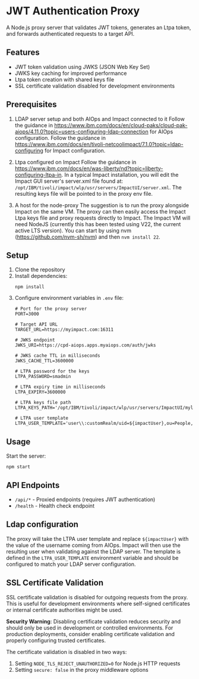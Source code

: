 # JWT Authentication Proxy

A Node.js proxy server that validates JWT tokens, generates an Ltpa token, and forwards authenticated requests to a target API.

## Features

- JWT token validation using JWKS (JSON Web Key Set)
- JWKS key caching for improved performance
- Ltpa token creation with shared keys file
- SSL certificate validation disabled for development environments

## Prerequisites
1) LDAP server setup and both AIOps and Impact connected to it
Follow the guidance in https://www.ibm.com/docs/en/cloud-paks/cloud-pak-aiops/4.11.0?topic=users-configuring-ldap-connection for AIOps configuration.
Follow the guidance in https://www.ibm.com/docs/en/tivoli-netcoolimpact/7.1.0?topic=ldap-configuring for Impact configuration.

2) Ltpa configured on Impact
Follow the guidance in https://www.ibm.com/docs/en/was-liberty/nd?topic=liberty-configuring-ltpa-in. In a typical Impact installation, you will edit the Impact GUI server's server.xml file found at: `/opt/IBM/tivoli/impact/wlp/usr/servers/ImpactUI/server.xml`. The resulting keys file will be pointed to in the proxy env file.

3) A host for the node-proxy
The suggestion is to run the proxy alongside Impact on the same VM. The proxy can then easily access the Impact Ltpa keys file and proxy requests directly to Impact. The Impact VM will need NodeJS (currently this has been tested using V22, the current active LTS version). You can start by using nvm (https://github.com/nvm-sh/nvm) and then `nvm install 22`.

## Setup

1. Clone the repository
2. Install dependencies:
   ```
   npm install
   ```
3. Configure environment variables in `.env` file:
   ```
   # Port for the proxy server
   PORT=3000

   # Target API URL
   TARGET_URL=https://myimpact.com:16311

   # JWKS endpoint
   JWKS_URI=https://cpd-aiops.apps.myaiops.com/auth/jwks

   # JWKS cache TTL in milliseconds
   JWKS_CACHE_TTL=3600000

   # LTPA password for the keys
   LTPA_PASSWORD=smadmin

   # LTPA expiry time in milliseconds
   LTPA_EXPIRY=3600000

   # LTPA keys file path
   LTPA_KEYS_PATH='/opt/IBM/tivoli/impact/wlp/usr/servers/ImpactUI/myltpa.keys'

   # LTPA user template
   LTPA_USER_TEMPLATE='user\\:customRealm/uid=${impactUser},ou=People,dc=ibm,dc=com'
   ```


## Usage

Start the server:

```
npm start
```

## API Endpoints

- `/api/*` - Proxied endpoints (requires JWT authentication)
- `/health` - Health check endpoint

## Ldap configuration
The proxy will take the LTPA user template and replace `${impactUser}` with the value of the username coming from AIOps. Impact will then use the resulting user when validating against the LDAP server. The template is defined in the `LTPA_USER_TEMPLATE` environment variable and should be configured to match your LDAP server configuration.

## SSL Certificate Validation

SSL certificate validation is disabled for outgoing requests from the proxy. This is useful for development environments where self-signed certificates or internal certificate authorities might be used.

**Security Warning**: Disabling certificate validation reduces security and should only be used in development or controlled environments. For production deployments, consider enabling certificate validation and properly configuring trusted certificates.

The certificate validation is disabled in two ways:
1. Setting `NODE_TLS_REJECT_UNAUTHORIZED=0` for Node.js HTTP requests
2. Setting `secure: false` in the proxy middleware options